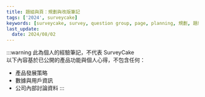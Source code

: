 ```yaml
---
title: 題組與頁：規劃與改版筆記
tags: ['2024', surveycake]
keywords: [surveycake, survey, question group, page, planning, 規劃, 題組]
last_update:
  date: 2024/08/02
---
```

:::warning
此為個人的經驗筆記，不代表 SurveyCake  
以下內容基於已公開的產品功能與個人心得，不包含任何：
- 產品發展策略
- 數據與用戶資訊
- 公司內部討論資料
:::